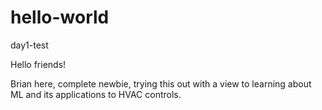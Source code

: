 # hello-world
day1-test

Hello friends!

Brian here, complete newbie, trying this out with a view to learning about ML and its applications to HVAC controls.
